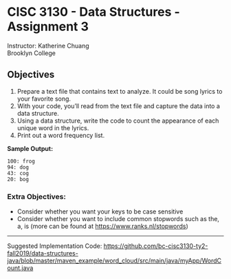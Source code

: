 # CISC 3130 - Data Structures - Assignment 3


Instructor: Katherine Chuang \
Brooklyn College


## Objectives

1.  Prepare a text file that contains text to analyze. It could be song lyrics to your favorite song. 
2.  With your code, you’ll read from the text file and capture the data into a data structure. 
3.  Using a data structure, write the code to count the appearance of each unique word in the lyrics.
4.  Print out a word frequency list. 

**Sample Output:** 

`100: frog`\
`94: dog`\
`43: cog`\
`20: bog`

### Extra Objectives:

* Consider whether you want your keys to be case sensitive
* Consider whether you want to include common stopwords such as the, a, is (more can be found at https://www.ranks.nl/stopwords)

---

Suggested Implementation Code: https://github.com/bc-cisc3130-ty2-fall2019/data-structures-java/blob/master/maven_example/word_cloud/src/main/java/myApp/WordCount.java